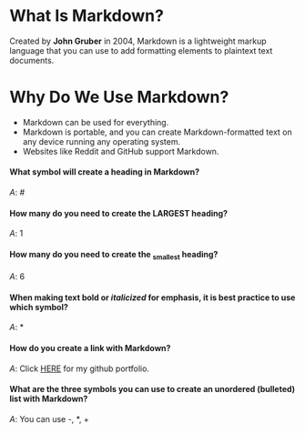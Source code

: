 # What Is Markdown?

Created by **John Gruber** in 2004, Markdown is a lightweight markup language
that you can use to add formatting elements to plaintext text documents.

# Why Do We Use Markdown?

- Markdown can be used for everything.
- Markdown is portable, and you can create Markdown-formatted text on any device running any operating system.
- Websites like Reddit and GitHub support Markdown.

#### What **symbol** will create a heading in Markdown?

*A*: #

#### How many do you need to create the **LARGEST** heading?

*A*: 1

#### How many do you need to create the <sub>smallest</sub> heading?

*A*: 6

#### When making text **bold** or *italicized* for emphasis, it is best practice to use which symbol?

*A*: *

#### How do you create a link with Markdown?

*A*: Click [HERE](https://github.com/KaedenOC) for my github portfolio.

#### What are the three symbols you can use to create an unordered (bulleted) list with Markdown?

*A*: You can use  -, *, + 
